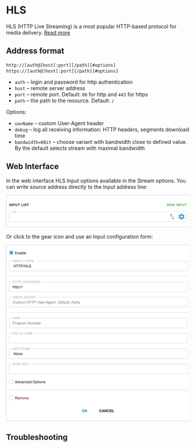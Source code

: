 # HLS

HLS (HTTP Live Streaming) is a most popular HTTP-based protocol for media delivery. [Read more](/en/book/#/delivery/hls)

## Address format

```
http://[auth@]host[:port][/path][#options]
https://[auth@]host[:port][/path][#options]
```

- `auth` – login and password for http authentication
- `host` – remote server address
- `port` – remote port. Default: `80` for http and `443` for https
- `path` – the path to the resource. Default: `/`

Options:

- `ua=Name` – custom User-Agent header
- `debug` – log all receiving information: HTTP headers, segments download time
- `bandwidth=KBit` – choose variant with bandwidth close to defined value. By the default selects stream with maximal bandwidth

## Web Interface

In the web interface HLS Input options available in the Stream options. You can write source address directly to the Input address line:

![Input address](input-list-696w.png ':size=696')

Or click to the gear icon and use an Input configuration form:

![HLS Input options](http-696w.png ':size=696')

## Troubleshooting
